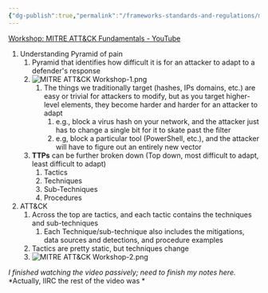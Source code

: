 ```yaml
---
{"dg-publish":true,"permalink":"/frameworks-standards-and-regulations/mitre-att-and-ck/mitre-att-and-ck-workshop/"}
---
```


[Workshop: MITRE ATT&CK Fundamentals - YouTube](https://www.youtube.com/watch?v=1cCt2XZr2ms)

1. Understanding Pyramid of pain
	1. Pyramid that identifies how difficult it is for an attacker to adapt to a defender's response
	2. ![MITRE ATT&CK Workshop-1.png](/img/user/Attachments/MITRE%20ATT&CK%20Workshop-1.png)
		1. The things we traditionally target (hashes, IPs domains, etc.) are easy or trivial for attackers to modify, but as you target higher-level elements, they become harder and harder for an attacker to adapt
			1. e.g., block a virus hash on your network, and the attacker just has to change a single bit for it to skate past the filter
			2. e.g, block a particular tool (PowerShell, etc.), and the attacker will have to figure out an entirely new vector
	3. **TTPs** can be further broken down (Top down, most difficult to adapt, least difficult to adapt)
		1. Tactics
		2. Techniques
		3. Sub-Techniques
		4. Procedures
3. ATT&CK
	1. Across the top are tactics, and each tactic contains the techniques and sub-techniques
		1. Each Technique/sub-technique also includes the mitigations, data sources and detections, and procedure examples
	2. Tactics are pretty static, but techniques change
	3. ![MITRE ATT&CK Workshop-2.png](/img/user/Attachments/MITRE%20ATT&CK%20Workshop-2.png)

*I finished watching the video passively; need to finish my notes here.*
*Actually, IIRC the rest of the video was *